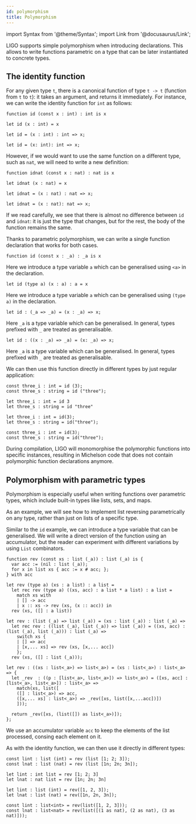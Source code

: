 ```yaml
---
id: polymorphism
title: Polymorphism
---
```


import Syntax from '@theme/Syntax';
import Link from '@docusaurus/Link';

LIGO supports simple polymorphism when introducing declarations. This
allows to write functions parametric on a type that can be later
instantiated to concrete types.

## The identity function

For any given type `t`, there is a canonical function of type `t -> t`
(function from `t` to `t`): it takes an argument, and returns it
immediately. For instance, we can write the identity function for
`int` as follows:

<Syntax syntax="pascaligo">

```pascaligo group=mono
function id (const x : int) : int is x
```

</Syntax>
<Syntax syntax="cameligo">

```cameligo group=mono
let id (x : int) = x
```

</Syntax>
<Syntax syntax="reasonligo">

```reasonligo group=mono
let id = (x : int) : int => x;
```

</Syntax>
<Syntax syntax="jsligo">

```jsligo group=mono
let id = (x: int): int => x;
```

</Syntax>

However, if we would want to use the same function on a different
type, such as `nat`, we will need to write a new definition:

<Syntax syntax="pascaligo">

```pascaligo group=mono
function idnat (const x : nat) : nat is x
```

</Syntax>
<Syntax syntax="cameligo">

```cameligo group=mono
let idnat (x : nat) = x
```

</Syntax>
<Syntax syntax="reasonligo">

```reasonligo group=mono
let idnat = (x : nat) : nat => x;
```

</Syntax>
<Syntax syntax="jsligo">

```jsligo group=mono
let idnat = (x : nat): nat => x;
```

</Syntax>

If we read carefully, we see that there is almost no difference
between `id` and `idnat`: it is just the type that changes, but for
the rest, the body of the function remains the same.

Thanks to parametric polymorphism, we can write a single function
declaration that works for both cases.



<Syntax syntax="pascaligo">

```pascaligo group=poly
function id (const x : _a) : _a is x
```

Here we introduce a type variable `a` which can be generalised using
`<a>` in the declaration.

</Syntax>
<Syntax syntax="cameligo">

```cameligo group=poly
let id (type a) (x : a) : a = x
```

Here we introduce a type variable `a` which can be generalised using
`(type a)` in the declaration.

</Syntax>
<Syntax syntax="reasonligo">

```reasonligo group=poly
let id : (_a => _a) = (x : _a) => x;
```

Here `_a` is a type variable which can be generalised. In general,
types prefixed with `_` are treated as generalisable.

</Syntax>
<Syntax syntax="jsligo">

```jsligo group=poly
let id : ((x : _a) => _a) = (x: _a) => x;
```

Here `_a` is a type variable which can be generalised. In general,
types prefixed with `_` are treated as generalisable.

</Syntax>

We can then use this function directly in different types by just
regular application:

<Syntax syntax="pascaligo">

```pascaligo group=poly
const three_i : int = id (3);
const three_s : string = id ("three");
```

</Syntax>
<Syntax syntax="cameligo">

```cameligo group=poly
let three_i : int = id 3
let three_s : string = id "three"
```

</Syntax>
<Syntax syntax="reasonligo">

```reasonligo group=poly
let three_i : int = id(3);
let three_s : string = id("three");
```

</Syntax>
<Syntax syntax="jsligo">

```jsligo group=poly
const three_i : int = id(3);
const three_s : string = id("three");
```

</Syntax>

During compilation, LIGO will monomorphise the polymorphic functions
into specific instances, resulting in Michelson code that does not
contain polymorphic function declarations anymore.

## Polymorphism with parametric types

Polymorphism is especially useful when writing functions over
parametric types, which include built-in types like lists, sets, and
maps.

As an example, we will see how to implement list reversing
parametrically on any type, rather than just on lists of a specific
type.

Similar to the `id` example, we can introduce a type variable that can
be generalised. We will write a direct version of the function using
an accumulator, but the reader can experiment with different
variations by using `List` combinators.

<Syntax syntax="pascaligo">

```pascaligo group=poly
function rev (const xs : list (_a)) : list (_a) is {
  var acc := (nil : list (_a));
  for x in list xs { acc := x # acc; };
} with acc
```

</Syntax>
<Syntax syntax="cameligo">

```cameligo group=poly
let rev (type a) (xs : a list) : a list =
  let rec rev (type a) ((xs, acc) : a list * a list) : a list =
    match xs with
    | [] -> acc
    | x :: xs -> rev (xs, (x :: acc)) in
  rev (xs, ([] : a list))
```

</Syntax>
<Syntax syntax="reasonligo">

```reasonligo group=poly
let rev : (list (_a) => list (_a)) = (xs : list (_a)) : list (_a) =>
  let rec rev : ((list (_a), list (_a)) => list (_a)) = ((xs, acc) : (list (_a), list (_a))) : list (_a) =>
    switch xs {
    | [] => acc
    | [x,... xs] => rev (xs, [x,... acc])
    };
  rev (xs, ([] : list (_a)));
```

</Syntax>
<Syntax syntax="jsligo">

```jsligo group=poly
let rev : ((xs : list<_a>) => list<_a>) = (xs : list<_a>) : list<_a> => {
  let _rev  : ((p : [list<_a>, list<_a>]) => list<_a>) = ([xs, acc] : [list<_a>, list<_a>]) : list<_a> =>
    match(xs, list([
    ([] : list<_a>) => acc,
    ([x,... xs] : list<_a>) => _rev([xs, list([x,...acc])])
    ]));

  return _rev([xs, (list([]) as list<_a>)]);
};
```

</Syntax>

We use an accumulator variable `acc` to keep the elements of the list
processed, consing each element on it.

As with the identity function, we can then use it directly in
different types:

<Syntax syntax="pascaligo">

```pascaligo group=poly
const lint : list (int) = rev (list [1; 2; 3]);
const lnat : list (nat) = rev (list [1n; 2n; 3n]);
```

</Syntax>
<Syntax syntax="cameligo">

```cameligo group=poly
let lint : int list = rev [1; 2; 3]
let lnat : nat list = rev [1n; 2n; 3n]
```

</Syntax>
<Syntax syntax="reasonligo">

```reasonligo group=poly
let lint : list (int) = rev([1, 2, 3]);
let lnat : list (nat) = rev([1n, 2n, 3n]);
```

</Syntax>
<Syntax syntax="jsligo">

```jsligo group=poly
const lint : list<int> = rev(list([1, 2, 3]));
const lnat : list<nat> = rev(list([(1 as nat), (2 as nat), (3 as nat)]));
```

</Syntax>
